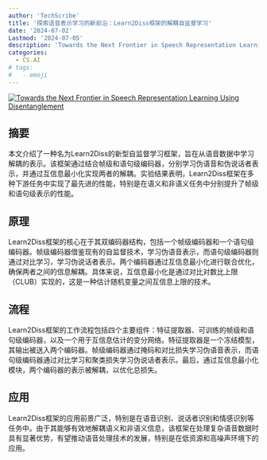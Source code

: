 ```yaml
---
author: 'TechScribe'
title: '探索语音表示学习的新前沿：Learn2Diss框架的解耦自监督学习'
date: '2024-07-02'
Lastmod: '2024-07-05'
description: 'Towards the Next Frontier in Speech Representation Learning Using Disentanglement'
categories:
  - CS.AI
# tags:
#   - emoji
---
```


[![Towards the Next Frontier in Speech Representation Learning Using Disentanglement](https://arxiv-research-1301205113.cos.ap-guangzhou.myqcloud.com/images/2407.02543v1.pdf_0.jpg)](https://arxiv.org/abs/2407.02543v1)

## 摘要

本文介绍了一种名为Learn2Diss的新型自监督学习框架，旨在从语音数据中学习解耦的表示。该框架通过结合帧级和语句级编码器，分别学习伪语音和伪说话者表示，并通过互信息最小化实现两者的解耦。实验结果表明，Learn2Diss框架在多种下游任务中实现了最先进的性能，特别是在语义和非语义任务中分别提升了帧级和语句级表示的性能。<!--more-->

## 原理

Learn2Diss框架的核心在于其双编码器结构，包括一个帧级编码器和一个语句级编码器。帧级编码器借鉴现有的自监督技术，学习伪语音表示，而语句级编码器则通过对比学习，学习伪说话者表示。两个编码器通过互信息最小化进行联合优化，确保两者之间的信息解耦。具体来说，互信息最小化是通过对比对数比上限（CLUB）实现的，这是一种估计随机变量之间互信息上限的技术。

## 流程

Learn2Diss框架的工作流程包括四个主要组件：特征提取器、可训练的帧级和语句级编码器，以及一个用于互信息估计的变分网络。特征提取器是一个冻结模型，其输出被送入两个编码器。帧级编码器通过掩码和对比损失学习伪语音表示，而语句级编码器通过对比学习和聚类损失学习伪说话者表示。最后，通过互信息最小化模块，两个编码器的表示被解耦，以优化总损失。

## 应用

Learn2Diss框架的应用前景广泛，特别是在语音识别、说话者识别和情感识别等任务中。由于其能够有效地解耦语义和非语义信息，该框架在处理复杂语音数据时具有显著优势，有望推动语音处理技术的发展，特别是在低资源和高噪声环境下的应用。